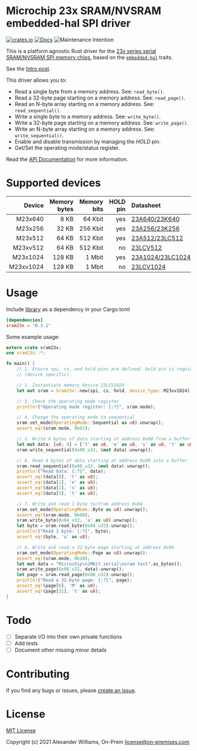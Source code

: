# Microchip 23x SRAM/NVSRAM embedded-hal SPI driver

[![crates.io](https://img.shields.io/crates/v/sram23x.svg)](https://crates.io/crates/sram23x)
[![Docs](https://docs.rs/sram23x/badge.svg)](https://docs.rs/sram23x)
![Maintenance Intention](https://img.shields.io/badge/maintenance-actively--developed-brightgreen.svg)

This is a platform agnostic Rust driver for the [23x series serial SRAM/NVSRAM SPI memory chips](https://www.microchip.com/en-us/products/memory/serial-sram-and-serial-nvsram),
based on the [`embedded-hal`](https://github.com/rust-embedded/embedded-hal) traits.

See the [Intro post](https://blog.a1w.ca/p/rust-embedded-driver-microchip-23x-sram).

This driver allows you to:

- Read a single byte from a memory address. See: `read_byte()`.
- Read a 32-byte page starting on a memory address. See: `read_page()`.
- Read an N-byte array starting on a memory address. See: `read_sequential()`.
- Write a single byte to a memory address. See: `write_byte()`.
- Write a 32-byte page starting on a memory address. See: `write_page()`.
- Write an N-byte array starting on a memory address. See: `write_sequential()`.
- Enable and disable transmission by managing the _HOLD_ pin.
- Get/Set the operating mode/status register.

Read the [API Documentation](https://docs.rs/sram23x) for more information.

# Supported devices

| Device | Memory bytes | Memory bits | HOLD pin | Datasheet |
|-------:|------------:|------------:|----------:|:-----------|
|   M23x640 |   8 KB |   64 Kbit | yes |    [23A640/23K640] |
|   M23x256  |  32 KB | 256 Kbit | yes |    [23A256/23K256] |
|   M23x512  |  64 KB | 512 Kbit | yes |   [23A512/23LC512] |
|  M23xv512  |  64 KB | 512 Kbit |  no |         [23LCV512] |
|  M23x1024  | 128 KB |   1 Mbit | yes | [23A1024/23LC1024] |
| M23xv1024  | 128 KB |   1 Mbit |  no |        [23LCV1024] |

[23A640/23K640]: http://ww1.microchip.com/downloads/en/DeviceDoc/22126E.pdf
[23A256/23K256]: http://ww1.microchip.com/downloads/en/DeviceDoc/22100F.pdf
[23A512/23LC512]: https://ww1.microchip.com/downloads/en/DeviceDoc/20005155B.pdf
[23LCV512]: https://ww1.microchip.com/downloads/en/DeviceDoc/25157A.pdf
[23A1024/23LC1024]: https://ww1.microchip.com/downloads/en/DeviceDoc/20005142C.pdf
[23LCV1024]: https://ww1.microchip.com/downloads/en/DeviceDoc/25156A.pdf

# Usage

Include [library](https://crates.io/crates/sram23x) as a dependency in your Cargo.toml

```toml
[dependencies]
sram23x = "0.3.1"
```

Some example usage:

```rust
extern crate sram23x;
use sram23x::*;

fn main() {
    // 1. Ensure spi, cs, and hold pins are defined. hold pin is required (any unused output pin will do)
    // (device specific)

    // 2. Instantiate memory device 23LCV1024
    let mut sram = Sram23x::new(spi, cs, hold, device_type::M23xv1024).unwrap();

    // 3. Check the operating mode register
    println!("Operating mode register: {:?}", sram.mode);

    // 4. Change the operating mode to sequential
    sram.set_mode(OperatingMode::Sequential as u8).unwrap();
    assert_eq!(sram.mode, 0b01);

    // 5. Write 4 bytes of data starting at address 0x00 from a buffer
    let mut data: [u8; 4] = ['t' as u8, 'e' as u8, 's' as u8, 't' as u8];
    sram.write_sequential(0x00_u32, &mut data).unwrap();

    // 6. Read 4 bytes of data starting at address 0x00 into a buffer
    sram.read_sequential(0x00_u32, &mut data).unwrap();
    println!("Read data: {:?}", data);
    assert_eq!(data[0], 't' as u8);
    assert_eq!(data[1], 'e' as u8);
    assert_eq!(data[2], 's' as u8);
    assert_eq!(data[3], 't' as u8);

    // 7. Write and read 1 byte to/from address 0x04
    sram.set_mode(OperatingMode::Byte as u8).unwrap();
    assert_eq!(sram.mode, 0b00);
    sram.write_byte(0x04_u32, 'a' as u8).unwrap();
    let byte = sram.read_byte(0x04_u32).unwrap();
    println!("Read 1 byte: {:?}", byte);
    assert_eq!(byte, 'a' as u8);

    // 8. Write and read a 32-byte page starting at address 0x00
    sram.set_mode(OperatingMode::Page as u8).unwrap();
    assert_eq!(sram.mode, 0b10);
    let mut data = "Microchip\n1Mbit serial\nsram test".as_bytes();
    sram.write_page(0x00_u32, data).unwrap();
    let page = sram.read_page(0x00_u32).unwrap();
    println!("Read a 32-byte page: {:?}", page);
    assert_eq!(page[0], 'M' as u8);
    assert_eq!(page[31], 't' as u8);
}
```

# Todo

- [ ] Separate I/O into their own private functions
- [ ] Add tests
- [ ] Document other missing minor details

# Contributing

If you find any bugs or issues, please [create an issue](https://github.com/aw/sram23x/issues/new).

# License

[MIT License](LICENSE)

Copyright (c) 2021 Alexander Williams, On-Prem <license@on-premises.com>
